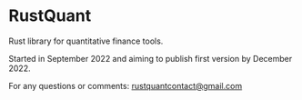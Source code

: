 # RustQuant

Rust library for quantitative finance tools.

Started in September 2022 and aiming to publish first version by December 2022.

For any questions or comments: [rustquantcontact@gmail.com](mailto:rustquantcontact@gmail.com)
